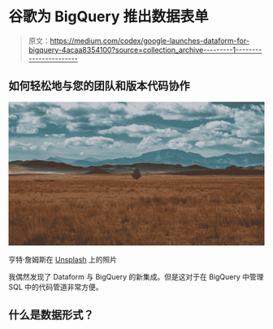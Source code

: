 # 谷歌为 BigQuery 推出数据表单

> 原文：<https://medium.com/codex/google-launches-dataform-for-bigquery-4acaa8354100?source=collection_archive---------1----------------------->

## 如何轻松地与您的团队和版本代码协作

![](img/e9ef7232e352bc451fc9f91f03064911.png)

亨特·詹姆斯在 [Unsplash](https://unsplash.com/s/photos/montana?utm_source=unsplash&utm_medium=referral&utm_content=creditCopyText) 上的照片

我偶然发现了 Dataform 与 BigQuery 的新集成。但是这对于在 BigQuery 中管理 SQL 中的代码管道非常方便。

## 什么是数据形式？